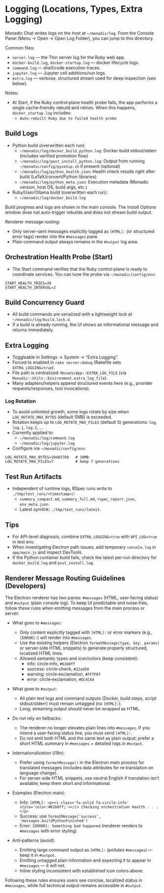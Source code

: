 # Logging (Locations, Types, Extra Logging)

Monadic Chat writes logs on the host at `~/monadic/log`. From the Console Panel (Menu → Open → Open Log Folder), you can jump to this directory.

Common files:
- `server.log` — the Thin server log for the Ruby web app.
- `docker-build.log`, `docker-startup.log` — docker lifecycle logs.
- `command.log` — shell/code execution traces.
- `jupyter.log` — Jupyter cell additions/run logs.
- `extra.log` — verbose, structured stream used for deep inspection (see below).

Notes:
- At Start, if the Ruby control‑plane health probe fails, the app performs a single cache‑friendly rebuild and retries. When this happens, `docker_startup.log` includes:
  - `Auto-rebuilt Ruby due to failed health probe`

## Build Logs

- Python build (overwritten each run):
  - `~/monadic/log/docker_build_python.log`: Docker build stdout/stderr (includes verified promotion flow)
  - `~/monadic/log/post_install_python.log`: Output from running `~/monadic/config/pysetup.sh` if present (optional)
  - `~/monadic/log/python_health.json`: Health check results right after build (LaTeX/convert/Python libraries)
  - `~/monadic/log/python_meta.json`: Execution metadata (Monadic version, host OS, build args, etc.)
- Ruby/User/Ollama build (overwritten each run):
  - `~/monadic/log/docker_build.log`

Build progress and logs are shown in the main console. The Install Options window does not auto-trigger rebuilds and does not stream build output.

Renderer message routing:
- Only server-sent messages explicitly tagged as `[HTML]:` (or structured error tags) render into the `#messages` pane.
- Plain command output always remains in the `#output` log area.

## Orchestration Health Probe (Start)

- The Start command verifies that the Ruby control‑plane is ready to coordinate services. You can tune the probe via `~/monadic/config/env`:

```
START_HEALTH_TRIES=20
START_HEALTH_INTERVAL=2
```

## Build Concurrency Guard

- All build commands are serialized with a lightweight lock at `~/monadic/log/build.lock.d`.
- If a build is already running, the UI shows an informational message and returns immediately.

## Extra Logging

- Toggleable in Settings → System → “Extra Logging”.
- Forced to enabled in `rake server:debug` (Rakefile sets `EXTRA_LOGGING=true`).
- File path is centralized: `MonadicApp::EXTRA_LOG_FILE` (via `Monadic::Utils::Environment.extra_log_file`).
- Many adapters/helpers append structured events here (e.g., provider requests/responses, tool invocations).

### Log Rotation

- To avoid unlimited growth, some logs rotate by size when `LOG_ROTATE_MAX_BYTES` (default 5MB) is exceeded.
- Rotation keeps up to `LOG_ROTATE_MAX_FILES` (default 5) generations: `log`, `log.1`, `log.2`, ...
- Currently applied to:
  - `~/monadic/log/command.log`
  - `~/monadic/log/jupyter.log`
- Configure via `~/monadic/config/env`:

```
LOG_ROTATE_MAX_BYTES=10485760   # 10MB
LOG_ROTATE_MAX_FILES=7          # keep 7 generations
```

## Test Run Artifacts

- Independent of runtime logs, RSpec runs write to `./tmp/test_runs/<timestamp>/`:
  - `summary_compact.md`, `summary_full.md`, `rspec_report.json`, `env_meta.json`.
  - Latest symlink: `./tmp/test_runs/latest`.

## Tips

- For API-level diagnosis, combine `EXTRA_LOGGING=true` with `API_LOG=true` in test env.
- When investigating Electron path issues, add temporary `console.log` in `app/main.js` and inspect DevTools.
- If the Python container build fails, check the latest per-run directory for `docker_build.log` and `post_install.log`.

## Renderer Message Routing Guidelines (Developers)

The Electron renderer has two panes: `#messages` (HTML, user‑facing status) and `#output` (plain console log). To keep UI predictable and noise‑free, follow these rules when emitting messages from the main process or server:

- What goes to `#messages`:
  - Only content explicitly tagged with `[HTML]:` or error markers (e.g., `[ERROR]:`) will render into `#messages`.
  - Use the existing helpers (Electron `formatMessage(type, key, params)` or server‑side HTML snippets) to generate properly structured, localized HTML lines.
  - Allowed semantic types and icon/colors (keep consistent):
    - info: circle‑info, `#61b0ff`
    - success: circle‑check, `#22ad50`
    - warning: circle‑exclamation, `#FF7F07`
    - error: circle‑exclamation, `#DC4C64`

- What goes to `#output`:
  - All plain text logs and command outputs (Docker, build steps, script stdout/stderr) must remain untagged (no `[HTML]:`).
  - Long, streaming output should never be wrapped as HTML.

- Do not rely on fallbacks:
  - The renderer no longer elevates plain lines into `#messages`. If you intend a user‑facing status line, you must send `[HTML]:`.
  - Do not emit both HTML and the same text as plain output; prefer a short HTML summary in `#messages` + detailed logs in `#output`.

- Internationalization (i18n):
  - Prefer using `formatMessage()` in the Electron main process for translated messages (includes data attributes for re‑translation on language change).
  - For server‑side HTML snippets, use neutral English if translation isn’t available; keep them short and informational.

- Examples (Electron main):
  - Info: `[HTML]: <p><i class='fa-solid fa-circle-info' style='color:#61b0ff;'></i> Checking orchestration health . . .</p>`
  - Success: use `formatMessage('success', 'messages.buildPythonFinished')`
  - Error: `[ERROR]: Something bad happened` (renderer renders to `#messages` with error styling)

- Anti‑patterns (avoid):
  - Emitting large command output as `[HTML]:` (pollutes `#messages`) — keep it in `#output`.
  - Emitting untagged plain information and expecting it to appear in `#messages` — it will not.
  - Inline styling inconsistent with established icon colors above.

Following these rules ensures users see concise, localized status in `#messages`, while full technical output remains accessible in `#output`.
